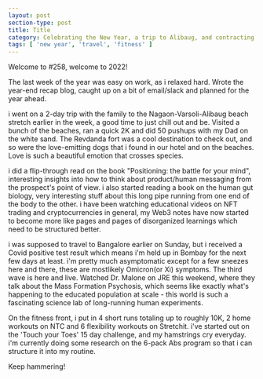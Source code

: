 ```yaml
---
layout: post
section-type: post
title: Title
category: Celebrating the New Year, a trip to Alibaug, and contracting Covid! | Report 258
tags: [ 'new year', 'travel', 'fitness' ]
---
```


Welcome to #258, welcome to 2022!

The last week of the year was easy on work, as i relaxed hard. Wrote the year-end recap blog, caught up on a bit of email/slack and planned for the year ahead.

i went on a 2-day trip with the family to the Nagaon-Varsoli-Alibaug beach stretch earlier in the week, a good time to just chill out and be. Visited a bunch of the beaches, ran a quick 2K and did 50 pushups with my Dad on the white sand. The Revdanda fort was a cool destination to check out, and so were the love-emitting dogs that i found in our hotel and on the beaches. Love is such a beautiful emotion that crosses species.

i did a flip-through read on the book "Positioning: the battle for your mind", interesting insights into how to think about product/human messaging from the prospect's point of view. i also started reading a book on the human gut biology, very interesting stuff about this long pipe running from one end of the body to the other. i have been watching educational videos on NFT trading and cryptocurrencies in general, my Web3 notes have now started to become more like pages and pages of disorganized learnings which need to be structured better.

i was supposed to travel to Bangalore earlier on Sunday, but i received a Covid positive test result which means i'm held up in Bombay for the next few days at least. i'm pretty much asymptomatic except for a few sneezes here and there, these are mostlikely Omicron(or Xi) symptoms. The third wave is here and live. Watched Dr. Malone on JRE this weekend, where they talk about the Mass Formation Psychosis, which seems like exactly what's happening to the educated population at scale - this world is such a fascinating science lab of long-running human experiments.

On the fitness front, i put in 4 short runs totaling up to roughly 10K, 2 home workouts on NTC and 6 flexibility workouts on Stretchit. i've started out on the 'Touch your Toes' 15 day challenge, and my hamstrings cry everyday. i'm currently doing some research on the 6-pack Abs program so that i can structure it into my routine. 

Keep hammering!